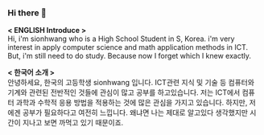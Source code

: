 ### Hi there 👋

<!--
**SionHwang/SionHwang** is a ✨ _special_ ✨ repository because its `README.md` (this file) appears on your GitHub profile.


- 🔭 I’m currently working on ...
- 🌱 I’m currently learning ...
- 👯 I’m looking to collaborate on ...
- 🤔 I’m looking for help with ...
- 💬 Ask me about ...
- 📫 How to reach me: ...
- 😄 Pronouns: ...
- ⚡ Fun fact: ...
-->

__< ENGLISH Introduce >__     
Hi, i'm sionhwang who is a High School Student in S, Korea. 
i'm very interest in apply computer science and math application methods in ICT.
But, i'm still need to do study. Because now I forget which I knew exactly.





__< 한국어 소개 >__      
안녕하세요, 한국의 고등학생 sionhwang 입니다. ICT관련 지식 및 기술 등 컴퓨터와 기계와 관련된 전반적인 것들에 관심이 많고 공부를 하고있습니다.
저는 ICT에서 컴퓨터 과학과 수학적 응용 방법을 적용하는 것에 많은 관심을 가지고 있습니다.
하지만, 저에겐 공부가 필요하다고 여전히 느낍니다. 왜냐면 나는 제대로 알고있다 생각했지만 시간이 지나고 보면 까먹고 있기 때문이죠.
